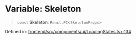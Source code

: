 # Variable: Skeleton

> `const` **Skeleton**: `React.FC`\<`SkeletonProps`\>

Defined in: [frontend/src/components/ui/LoadingStates.tsx:134](https://github.com/lsendel/sass/blob/ca8b2b87627589617e0de57047e1f50d53e78078/frontend/src/components/ui/LoadingStates.tsx#L134)
